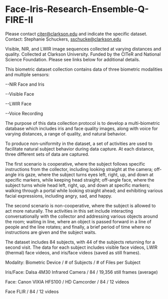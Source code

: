 # Face-Iris-Research-Ensemble-Q-FIRE-II
Please contact citer@clarkson.edu and indicate the specific dataset.
Contact:  Stephanie Schuckers, sschucke@clarkson.edu 

Visible, NIR, and LWIR image sequences collected at varying distances and quality. Collected at Clarkson University. Funded by the CITeR and National Science Foundation.  Please see links below for additional details.

This biometric dataset collection contains data of three biometric modalities and multiple sensors:

--NIR Face and Iris

--Visible Face

--LWIR Face

--Voice Recording

The purpose of this data collection protocol is to develop a multi-biometric database which includes iris and face quality images, along with voice for varying distances, a range of quality, and natural behavior.

To produce non-uniformity in the dataset, a set of activities are used to facilitate natural subject behavior during data capture. At each distance, three different sets of data are captured.

The first scenario is cooperative, where the subject follows specific instructions from the collector, including looking straight at the camera; off-angle iris gaze, where the subject turns eyes left, right, up, and down at specific markers, while keeping head straight; off-angle face, where the subject turns whole head left, right, up, and down at specific markers; walking through a portal while looking straight ahead; and exhibiting various facial expressions, including angry, sad, and happy.

The second scenario is non-cooperative, where the subject is allowed to act more naturally. The activities in this set include interacting conversationally with the collector and addressing various objects around the room; waiting in line, where an object is passed forward in a line of people and the line rotates; and finally, a brief period of time where no instructions are given and the subject waits.

The dataset includes 84 subjects, with 44 of the subjects returning for a second visit. The data for each subject includes visible face videos, LWIR (thermal) face videos, and iris/face videos (saved as still frames).

Modality: Biometric	Device / # of Subjects / # of Files per Subject

Iris/Face:	Dalsa 4M30 Infrared Camera / 84 / 19,356 still frames (average)

Face:		Canon VIXIA HFS100 / HD Camcorder /	84 / 12 videos

Face		FLIR / 84 / 12 videos 
